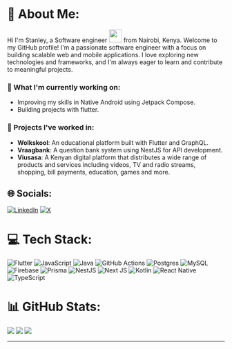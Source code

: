 
# 💫 About Me:
Hi I'm Stanley, a Software engineer <img src="https://media.giphy.com/media/WUlplcMpOCEmTGBtBW/giphy.gif" width="30"> from Nairobi, Kenya. Welcome to my GitHub profile! I'm a passionate software engineer with a focus on building scalable web and mobile applications. I love exploring new technologies and frameworks, and I'm always eager to learn and contribute to meaningful projects.

### 🌱 What I'm currently working on:
- Improving my skills in Native Android using Jetpack Compose.
- Building projects with flutter.

### 🔭 Projects I've worked in:
- **Wolkskool**: An educational platform built with Flutter and GraphQL.
- **Vraagbank**: A question bank system using NestJS for API development.
- **Viusasa**: A Kenyan digital platform that distributes a wide range of products and services including videos, TV and radio streams, shopping, bill payments, education, games and more.

## 🌐 Socials:
[![LinkedIn](https://img.shields.io/badge/LinkedIn-%230077B5.svg?logo=linkedin&logoColor=white)](https://linkedin.com/in/stanley-m-b23a3916a) [![X](https://img.shields.io/badge/X-black.svg?logo=X&logoColor=white)](https://x.com/Star_Norh) 

# 💻 Tech Stack:
![Flutter](https://img.shields.io/badge/Flutter-%2302569B.svg?style=for-the-badge&logo=Flutter&logoColor=white) ![JavaScript](https://img.shields.io/badge/javascript-%23323330.svg?style=for-the-badge&logo=javascript&logoColor=%23F7DF1E) ![Java](https://img.shields.io/badge/java-%23ED8B00.svg?style=for-the-badge&logo=openjdk&logoColor=white) ![GitHub Actions](https://img.shields.io/badge/github%20actions-%232671E5.svg?style=for-the-badge&logo=githubactions&logoColor=white) ![Postgres](https://img.shields.io/badge/postgres-%23316192.svg?style=for-the-badge&logo=postgresql&logoColor=white) ![MySQL](https://img.shields.io/badge/mysql-4479A1.svg?style=for-the-badge&logo=mysql&logoColor=white) ![Firebase](https://img.shields.io/badge/firebase-a08021?style=for-the-badge&logo=firebase&logoColor=ffcd34) ![Prisma](https://img.shields.io/badge/Prisma-3982CE?style=for-the-badge&logo=Prisma&logoColor=white) ![NestJS](https://img.shields.io/badge/nestjs-%23E0234E.svg?style=for-the-badge&logo=nestjs&logoColor=white) ![Next JS](https://img.shields.io/badge/Next-black?style=for-the-badge&logo=next.js&logoColor=white) ![Kotlin](https://img.shields.io/badge/kotlin-%237F52FF.svg?style=for-the-badge&logo=kotlin&logoColor=white) ![React Native](https://img.shields.io/badge/react_native-%2320232a.svg?style=for-the-badge&logo=react&logoColor=%2361DAFB) ![TypeScript](https://img.shields.io/badge/typescript-%23007ACC.svg?style=for-the-badge&logo=typescript&logoColor=white)
# 📊 GitHub Stats:
![](https://github-readme-stats.vercel.app/api?username=Stanely254&theme=radical&hide_border=false&include_all_commits=true&count_private=true)
![](https://github-readme-streak-stats.herokuapp.com/?user=Stanely254&theme=radical&hide_border=false)
![](https://github-readme-stats.vercel.app/api/top-langs/?username=Stanely254&theme=radical&hide_border=false&include_all_commits=true&count_private=true&layout=compact)

---

<!-- Proudly created with GPRM ( https://gprm.itsvg.in ) -->

